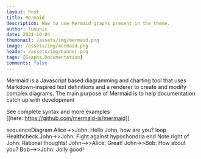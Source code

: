 ```yaml
---
layout: Post
title: Mermaid
description: How to use Mermaid graphs present in the theme.
author: lumunix
date: 2021-10-04
thumbnail: /assets/img/mermaid.png
image: /assets/img/mermaid.png
header: /assets/img/banner.png
tags: [Graphs,Documentation]
comments: false
---
```

Mermaid is a Javascript based diagramming and charting tool that uses Markdown-inspired text definitions and a renderer to create and modify complex diagrams. The main purpose of Mermaid is to help documentation catch up with development

See complete syntax and more examples [[here::https://github.com/mermaid-js/mermaid]]

<div class="mermaid">
sequenceDiagram
Alice->>John: Hello John, how are you?
loop Healthcheck
    John->>John: Fight against hypochondria
end
Note right of John: Rational thoughts!
John-->>Alice: Great!
John->>Bob: How about you?
Bob-->>John: Jolly good!
</div>
